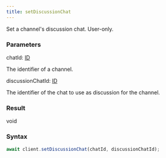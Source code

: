 ```yaml
---
title: setDiscussionChat
---
```


Set a channel's discussion chat. User-only.


### Parameters 

<div class="flex flex-col gap-3"><div><div class="font-mono" id="p_chatId" data-anchor><span class="font-bold">chatId</span><span class="opacity-50">:</span> <a href="/types/id"  >ID</a></div><div class="pl-3"><div class="no-margin">

The identifier of a channel.

</div></div></div><div><div class="font-mono" id="p_discussionChatId" data-anchor><span class="font-bold">discussionChatId</span><span class="opacity-50">:</span> <a href="/types/id"  >ID</a></div><div class="pl-3"><div class="no-margin">

The identifier of the chat to use as discussion for the channel.

</div></div></div></div>

### Result 

<div class="font-mono"><span>void</span></div>

### Syntax

```ts
await client.setDiscussionChat(chatId, discussionChatId);
```



